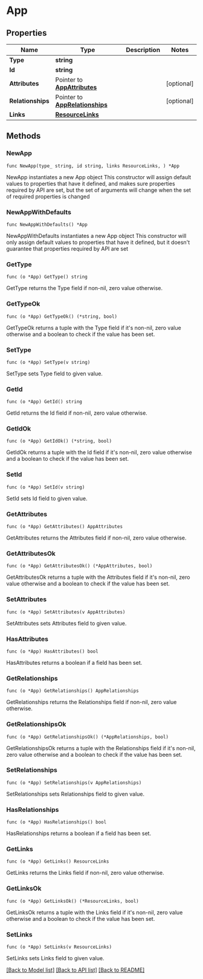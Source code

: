 # App

## Properties

Name | Type | Description | Notes
------------ | ------------- | ------------- | -------------
**Type** | **string** |  | 
**Id** | **string** |  | 
**Attributes** | Pointer to [**AppAttributes**](App_attributes.md) |  | [optional] 
**Relationships** | Pointer to [**AppRelationships**](App_relationships.md) |  | [optional] 
**Links** | [**ResourceLinks**](ResourceLinks.md) |  | 

## Methods

### NewApp

`func NewApp(type_ string, id string, links ResourceLinks, ) *App`

NewApp instantiates a new App object
This constructor will assign default values to properties that have it defined,
and makes sure properties required by API are set, but the set of arguments
will change when the set of required properties is changed

### NewAppWithDefaults

`func NewAppWithDefaults() *App`

NewAppWithDefaults instantiates a new App object
This constructor will only assign default values to properties that have it defined,
but it doesn't guarantee that properties required by API are set

### GetType

`func (o *App) GetType() string`

GetType returns the Type field if non-nil, zero value otherwise.

### GetTypeOk

`func (o *App) GetTypeOk() (*string, bool)`

GetTypeOk returns a tuple with the Type field if it's non-nil, zero value otherwise
and a boolean to check if the value has been set.

### SetType

`func (o *App) SetType(v string)`

SetType sets Type field to given value.


### GetId

`func (o *App) GetId() string`

GetId returns the Id field if non-nil, zero value otherwise.

### GetIdOk

`func (o *App) GetIdOk() (*string, bool)`

GetIdOk returns a tuple with the Id field if it's non-nil, zero value otherwise
and a boolean to check if the value has been set.

### SetId

`func (o *App) SetId(v string)`

SetId sets Id field to given value.


### GetAttributes

`func (o *App) GetAttributes() AppAttributes`

GetAttributes returns the Attributes field if non-nil, zero value otherwise.

### GetAttributesOk

`func (o *App) GetAttributesOk() (*AppAttributes, bool)`

GetAttributesOk returns a tuple with the Attributes field if it's non-nil, zero value otherwise
and a boolean to check if the value has been set.

### SetAttributes

`func (o *App) SetAttributes(v AppAttributes)`

SetAttributes sets Attributes field to given value.

### HasAttributes

`func (o *App) HasAttributes() bool`

HasAttributes returns a boolean if a field has been set.

### GetRelationships

`func (o *App) GetRelationships() AppRelationships`

GetRelationships returns the Relationships field if non-nil, zero value otherwise.

### GetRelationshipsOk

`func (o *App) GetRelationshipsOk() (*AppRelationships, bool)`

GetRelationshipsOk returns a tuple with the Relationships field if it's non-nil, zero value otherwise
and a boolean to check if the value has been set.

### SetRelationships

`func (o *App) SetRelationships(v AppRelationships)`

SetRelationships sets Relationships field to given value.

### HasRelationships

`func (o *App) HasRelationships() bool`

HasRelationships returns a boolean if a field has been set.

### GetLinks

`func (o *App) GetLinks() ResourceLinks`

GetLinks returns the Links field if non-nil, zero value otherwise.

### GetLinksOk

`func (o *App) GetLinksOk() (*ResourceLinks, bool)`

GetLinksOk returns a tuple with the Links field if it's non-nil, zero value otherwise
and a boolean to check if the value has been set.

### SetLinks

`func (o *App) SetLinks(v ResourceLinks)`

SetLinks sets Links field to given value.



[[Back to Model list]](../README.md#documentation-for-models) [[Back to API list]](../README.md#documentation-for-api-endpoints) [[Back to README]](../README.md)


